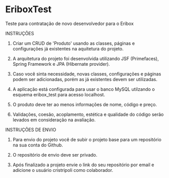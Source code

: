 # EriboxTest
Teste para contratação de novo desenvolvedor para o Eribox

INSTRUÇÕES

1. Criar um CRUD de 'Produto' usando as classes, páginas e configurações já existentes na aquitetura do projeto.

2. A arquitetura do projeto foi desenvolvida utilizando JSF (Primefaces), Spring Framework e JPA (Hibernate provider).

3. Caso você sinta necessidade, novas classes, configurações e páginas podem ser adicionadas, porém as já existentes devem ser utilizadas.

4. A aplicação está configurada para usar o banco MySQL utilzando o esquema eribox_test para acesso localhost.

5. O produto deve ter ao menos informações de nome, código e preço. 

6. Validações, coesão, acoplamento, estética e qualidade do código serão levados em consideração na avaliação.



INSTRUÇÕES DE ENVIO

1. Para envio do projeto você de subir o projeto base para um repositório na sua conta do Github.

2. O repositório de envio deve ser privado.

3. Após finalizado a projeto envie o link do seu repositório por email e adicione o usuário cristripoli como colaborador.
